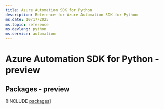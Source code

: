 ```yaml
---
title: Azure Automation SDK for Python
description: Reference for Azure Automation SDK for Python
ms.date: 10/17/2025
ms.topic: reference
ms.devlang: python
ms.service: automation
---
```

# Azure Automation SDK for Python - preview
## Packages - preview
[!INCLUDE [packages](automation-index.md)]